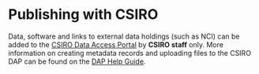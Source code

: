 # Publishing with CSIRO

Data, software and links to external data holdings (such as NCI) can be added to the [CSIRO Data Access Portal](https://data.csiro.au/) by **CSIRO staff** only. More information on creating metadata records and uploading files to the CSIRO DAP can be found on the [DAP Help Guide](https://confluence.csiro.au/display/dap/Deposit+and+Manage+Data).
